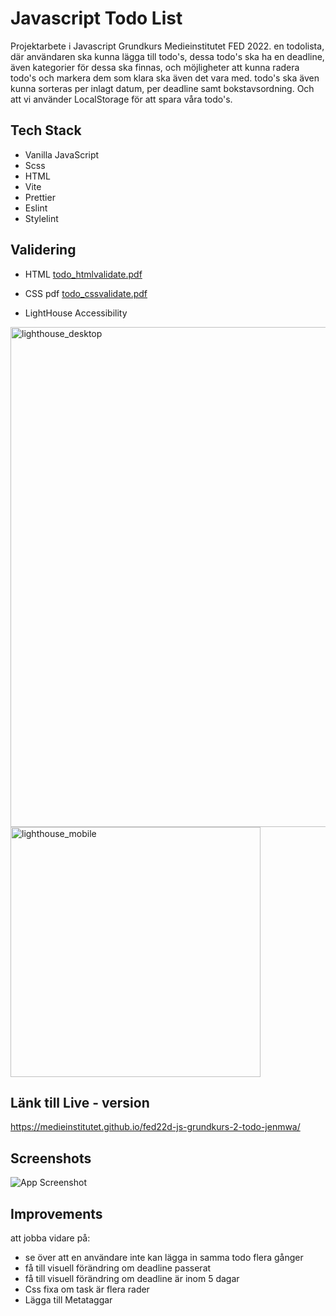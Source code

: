 
# Javascript Todo List

Projektarbete i Javascript Grundkurs Medieinstitutet FED 2022.
en todolista, där användaren ska kunna lägga till todo's, dessa todo's ska ha en deadline, även kategorier för dessa ska finnas, och möjligheter att kunna radera todo's och markera dem som klara ska även det vara med.
todo's ska även kunna sorteras per inlagt datum, per deadline samt bokstavsordning.
Och att vi använder LocalStorage för att spara våra todo's.



## Tech Stack

* Vanilla JavaScript
* Scss
* HTML
* Vite
* Prettier
* Eslint
* Stylelint

## Validering

* HTML
[todo_htmlvalidate.pdf](https://github.com/Medieinstitutet/fed22d-js-grundkurs-2-todo-jenmwa/files/10320205/todo_htmlvalidate.pdf)

* CSS pdf
[todo_cssvalidate.pdf](https://github.com/Medieinstitutet/fed22d-js-grundkurs-2-todo-jenmwa/files/10320208/todo_cssvalidate.pdf)

* LightHouse Accessibility
<img width="800" alt="lighthouse_desktop" src="https://user-images.githubusercontent.com/113125376/209974174-6183d6a8-419a-42f2-af43-bedf0bd1e910.png">
<img width="400" alt="lighthouse_mobile" src="https://user-images.githubusercontent.com/113125376/209974185-ece14cb2-f852-47d2-8a52-70156dc01acd.png">



## Länk till Live - version
https://medieinstitutet.github.io/fed22d-js-grundkurs-2-todo-jenmwa/
## Screenshots

![App Screenshot](https://via.placeholder.com/468x300?text=App+Screenshot+Here)


## Improvements

att jobba vidare på:

* se över att en användare inte kan lägga in samma todo flera gånger
* få till visuell förändring om  deadline passerat
* få till visuell förändring om deadline är inom 5 dagar
* Css fixa om task är flera rader
* Lägga till Metataggar
